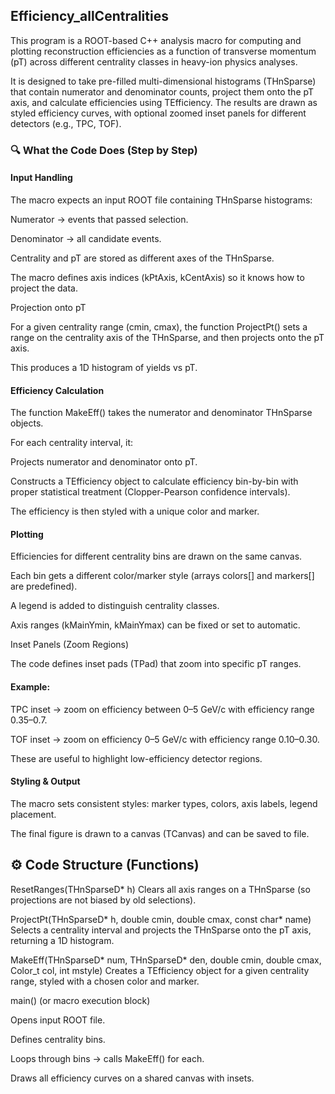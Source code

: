 ## Efficiency_allCentralities

This program is a ROOT-based C++ analysis macro for computing and plotting reconstruction efficiencies as a function of transverse momentum (pT) across different centrality classes in heavy-ion physics analyses.

It is designed to take pre-filled multi-dimensional histograms (THnSparse) that contain numerator and denominator counts, project them onto the pT axis, and calculate efficiencies using TEfficiency. The results are drawn as styled efficiency curves, with optional zoomed inset panels for different detectors (e.g., TPC, TOF).


### 🔍 What the Code Does (Step by Step)

#### Input Handling

The macro expects an input ROOT file containing THnSparse histograms:

Numerator → events that passed selection.

Denominator → all candidate events.

Centrality and pT are stored as different axes of the THnSparse.

The macro defines axis indices (kPtAxis, kCentAxis) so it knows how to project the data.

Projection onto pT

For a given centrality range (cmin, cmax), the function ProjectPt() sets a range on the centrality axis of the THnSparse, and then projects onto the pT axis.

This produces a 1D histogram of yields vs pT.

#### Efficiency Calculation

The function MakeEff() takes the numerator and denominator THnSparse objects.

For each centrality interval, it:

Projects numerator and denominator onto pT.

Constructs a TEfficiency object to calculate efficiency bin-by-bin with proper statistical treatment (Clopper-Pearson confidence intervals).

The efficiency is then styled with a unique color and marker.

#### Plotting

Efficiencies for different centrality bins are drawn on the same canvas.

Each bin gets a different color/marker style (arrays colors[] and markers[] are predefined).

A legend is added to distinguish centrality classes.

Axis ranges (kMainYmin, kMainYmax) can be fixed or set to automatic.

Inset Panels (Zoom Regions)

The code defines inset pads (TPad) that zoom into specific pT ranges.

#### Example:

TPC inset → zoom on efficiency between 0–5 GeV/c with efficiency range 0.35–0.7.

TOF inset → zoom on efficiency 0–5 GeV/c with efficiency range 0.10–0.30.

These are useful to highlight low-efficiency detector regions.

#### Styling & Output

The macro sets consistent styles: marker types, colors, axis labels, legend placement.

The final figure is drawn to a canvas (TCanvas) and can be saved to file.



## ⚙️ Code Structure (Functions)

ResetRanges(THnSparseD* h)
Clears all axis ranges on a THnSparse (so projections are not biased by old selections).

ProjectPt(THnSparseD* h, double cmin, double cmax, const char* name)
Selects a centrality interval and projects the THnSparse onto the pT axis, returning a 1D histogram.

MakeEff(THnSparseD* num, THnSparseD* den, double cmin, double cmax, Color_t col, int mstyle)
Creates a TEfficiency object for a given centrality range, styled with a chosen color and marker.

main() (or macro execution block)

Opens input ROOT file.

Defines centrality bins.

Loops through bins → calls MakeEff() for each.

Draws all efficiency curves on a shared canvas with insets.
